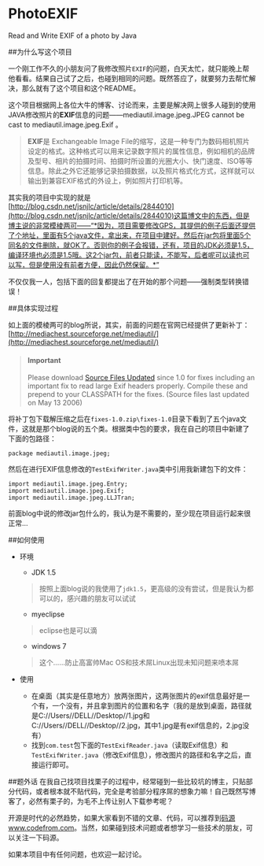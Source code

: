 # PhotoEXIF
Read and Write EXIF of a photo by Java

##为什么写这个项目

一个刚工作不久的小朋友问了我修改照片`EXIF`的问题，白天太忙，就只能晚上帮他看看。结果自己试了之后，也碰到相同的问题。既然答应了，就要努力去帮忙解决，那么就有了这个项目和这个README。


这个项目根据网上各位大牛的博客、讨论而来，主要是解决网上很多人碰到的使用JAVA修改照片的**EXIF**信息的问题——mediautil.image.jpeg.JPEG cannot be cast to mediautil.image.jpeg.Exif 。
> **EXIF**是 Exchangeable Image File的缩写，这是一种专门为数码相机照片设定的格式。这种格式可以用来记录数字照片的属性信息，例如相机的品牌及型号、相片的拍摄时间、拍摄时所设置的光圈大小、快门速度、ISO等等信息。除此之外它还能够记录拍摄数据，以及照片格式化方式，这样就可以输出到兼容EXIF格式的外设上，例如照片打印机等。


其实我的项目中实现的就是[http://blog.csdn.net/jsnjlc/article/details/2844010](http://blog.csdn.net/jsnjlc/article/details/2844010)这篇博文中的东西，但是博主说的非常模棱两可——“*因为，项目需要修改GPS，其提供的例子后面还提供了个地址，里面有5个java文件，拿出来，在项目中建好。然后在jar包将里面5个同名的文件删除，就OK了。否则你的例子会报错，还有，项目的JDK必须是1.5，编译环境也必须是1.5哦。这2个jar包，前者只能读，不能写，后者呢可以读也可以写，但是使用没有前者方便，因此仍然保留。*”

不仅仅我一人，包括下面的回复都提出了在开始的那个问题——强制类型转换错误！

##具体实现过程

如上面的模棱两可的blog所说，其实，前面的问题在官网已经提供了更新补丁：[http://mediachest.sourceforge.net/mediautil/](http://mediachest.sourceforge.net/mediautil/) 

> #### Important
> Please download [Source Files Updated](http://mediachest.sourceforge.net/mediautil/fixes-1.0.zip) since 1.0 for fixes including an important fix to read large Exif headers properly. Compile these and prepend to your CLASSPATH for the fixes.
(Source files last updated on May 13 2006)

将补丁包下载解压缩之后在`fixes-1.0.zip\fixes-1.0`目录下看到了五个java文件，这就是那个blog说的五个类。根据类中包的要求，我在自己的项目中新建了下面的包路径：

	package mediautil.image.jpeg;

然后在进行EXIF信息修改的`TestExifWriter.java`类中引用我新建包下的文件：

	import mediautil.image.jpeg.Entry;
	import mediautil.image.jpeg.Exif;
	import mediautil.image.jpeg.LLJTran;

前面blog中说的修改jar包什么的，我认为是不需要的，至少现在项目运行起来很正常…

##如何使用
- 环境
	- JDK 1.5
	> 按照上面blog说的我使用了`jdk1.5`，更高级的没有尝试，但是我认为都可以的，感兴趣的朋友可以试试

	- myeclipse
	> eclipse也是可以滴

	- windows 7 
	> 这个……防止高富帅Mac OS和技术屌Linux出现未知问题来喷本屌

- 使用
	- 在桌面（其实是任意地方）放两张图片，这两张图片的exif信息最好是一个有，一个没有，并且拿到图片的位置和名字（我的是放到桌面，路径就是C://Users//DELL//Desktop//1.jpg和C://Users//DELL//Desktop//2.jpg，其中1.jpg是有exif信息的，2.jpg没有）
	- 找到`com.test`包下面的`TestExifReader.java`（读取Exif信息）和`TestExifWriter.java`（修改Exif信息），修改图片的路径和名字之后，直接运行即可。

##题外话
在我自己找项目找栗子的过程中，经常碰到一些比较坑的博主，只贴部分代码，或者根本就不贴代码，完全是考验部分程序屌的想象力嘛！自己既然写博客了，必然有栗子的，为毛不上传让别人下载参考呢？

开源是时代的必然趋势，如果大家看到不错的文章、代码，可以推荐到[码源www.codefrom.com](http://www.codefrom.com)。当然，如果碰到技术问题或者想学习一些技术的朋友，可以关注一下码源。

如果本项目中有任何问题，也欢迎一起讨论。